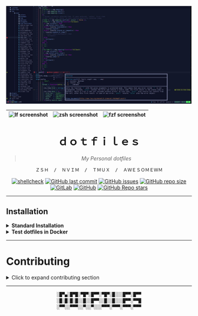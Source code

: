 <div align="justify">
 <div align="center">
  <img src="/docs/assets/nvim-screenshot.jpg">

| ![lf screenshot](https://user-images.githubusercontent.com/10108377/140654098-bafadfdf-76d9-43ac-87b9-e42308ea11a3.png) | ![zsh screenshot](https://user-images.githubusercontent.com/10108377/140654211-2bd25f1a-2677-4cf7-ab2e-d043e65e40e5.png) | ![fzf screenshot](https://user-images.githubusercontent.com/10108377/140654357-1bc87a9c-b395-458c-81d4-ce992c589fac.png) |
| ----------------------------------------------------------------------------------------------------------------------- | ------------------------------------------------------------------------------------------------------------------------ | ------------------------------------------------------------------------------------------------------------------------ |


# **ｄｏｔｆｉｌｅｓ**

> *My Personal dotfiles*

```ocaml
ＺＳＨ  /  ＮＶＩＭ  /  ＴＭＵＸ  /  ＡＷＥＳＯＭＥＷＭ
```

[![shellcheck](https://github.com/ConnerWill/dotfiles/actions/workflows/shellcheck.yml/badge.svg)](https://github.com/ConnerWill/dotfiles/actions/workflows/shellcheck.yml)
[![GitHub last commit](https://img.shields.io/github/last-commit/ConnerWill/dotfiles)](https://github.com/ConnerWill/dotfiles)
[![GitHub issues](https://img.shields.io/github/issues-raw/ConnerWill/dotfiles)](https://github.com/ConnerWill/dotfiles)
[![GitHub repo size](https://img.shields.io/github/repo-size/ConnerWill/dotfiles)](https://github.com/ConnerWill/dotfiles)
[![GitLab](https://img.shields.io/static/v1?label=gitlab&logo=gitlab&color=E24329&message=mirrored)](https://gitlab.com/ConnerWill/dotfiles)
[![GitHub](https://img.shields.io/github/license/ConnerWill/dotfiles)](https://github.com/ConnerWill/dotfiles/blob/main/docs/LICENSE)
[![GitHub Repo stars](https://img.shields.io/github/stars/ConnerWill/dotfiles?style=social)](https://github.com/ConnerWill/dotfiles/stargazers)

</div>

---

## Installation

<details>
 <summary><b>Standard Installation</b></summary>

<br>

> **Clone this repository to use as your dotfiles**

```shell
git clone \
 --bare                                                    \
 --config status.showUntrackedFiles=no                     \
 --config core.excludesfile="${HOME}/.dotfiles/.gitignore" \
 --verbose --progress                                      \
 https://github.com/ConnerWill/dotfiles.git "${HOME}/.dotfiles"
```

> Then checkout the main branch and exec zsh

<div align="center">

```diff
- This will overwrite existing files! Make sure to backup first!
```
</div>

```shell
git --work-tree="${HOME}" --git-dir="${HOME}/.dotfiles" checkout --force main \
 && exec zsh
```

<br>

<details>
 <summary><b>Single Command</b></summary>

<br>

 <div align="center">


 ```diff
- This will overwrite existing files! Make sure to backup first!
```

 </div>

```shell

 clear \
 && export DOTFILES="${HOME}/.dotfiles" \
 && alias dotf='git --work-tree="${HOME}" --git-dir="${DOTFILES}"' \
 && git clone \
    --bare                                                    \
    --config status.showUntrackedFiles=no                     \
    --config core.excludesfile="${DOTFILES}/.gitignore"       \
    --verbose --progress                                      \
    https://github.com/ConnerWill/dotfiles.git "${DOTFILES}"  \
 && git --work-tree="${HOME}" --git-dir="${DOTFILES}" checkout --force main \
 && exec zsh

```

</details>

</details>

<details>
 <summary><b>Test dotfiles in Docker</b></summary>

<br>

> **Test full config in Docker**
```shell
git clone https://github.com/connerwill/dotfiles   \
  && docker run                                    \
    -v $PWD/dotfiles:/root                         \
    -it                                            \
    archlinux                                      \
    sh -c "ln -rs ~/.config/zsh/.zshenv ~/ && pacman -Sy --noconfirm zsh tmux git fzf bat lsd neovim && chsh --shell /usr/bin/zsh && exec zsh"
```

> **Test ZSH with no extra packages**
```shell
git clone https://github.com/connerwill/dotfiles   \
  && docker run                                    \
    -v $PWD/dotfiles:/root                         \
    -it                                            \
    archlinux                                      \
    sh -c "ln -rs ~/.config/zsh/.zshenv ~/ && pacman -Sy --noconfirm zsh && chsh --shell /usr/bin/zsh && exec zsh"
```

<br>

</details>

---

<!--

## ZSH

<div align="center">

```ocaml

┍────────────────────────────────────────────────┐
│         ███▀▀▀███▄█▀▀▀█▄█████▀  ▀████▀▀        │
│          █▀   ███▄██    ▀█ ██      ██          │
│          ▀   ███ ▀███▄     ██      ██          │
│             ███    ▀█████▄ ██████████          │
│            ███   ▄     ▀██ ██      ██          │
│           ███   ▄██     ██ ██      ██          │
│         █████████▀█████▀▄████▄  ▄████▄▄        │
├────────────────────────────────────────────────┤
│ ░░░▒▒▒▓▓▓███ ＺＳＨ ＣＯＮＦＩＧ ███▓▓▓▒▒▒░░░░  │
└────────────────────────────────────────────────┘

```

</div>

-->

# Contributing

<details>
  <summary>Click to expand contributing section</summary>


---

Any contributions you make are **greatly appreciated**.

If you have a suggestion that would make this better, please fork the repo and create a pull request. You can also simply open an issue.

1. Fork the Project
2. Create your Feature Branch (`git checkout -b feature/AmazingFeature`)
3. Commit your Changes (`git commit -m 'Add some AmazingFeature'`)
4. Push to the Branch (`git push origin feature/AmazingFeature`)
5. Open a Pull Request


</details>

---

<div align="center">

```ocaml
░█▀▄░█▀█░▀█▀░█▀▀░▀█▀░█░░░█▀▀░█▀▀
░█░█░█░█░░█░░█▀▀░░█░░█░░░█▀▀░▀▀█
░▀▀░░▀▀▀░░▀░░▀░░░▀▀▀░▀▀▀░▀▀▀░▀▀▀
```

</div>

